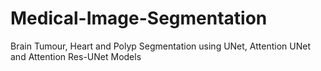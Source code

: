 # Medical-Image-Segmentation
Brain Tumour, Heart and Polyp Segmentation using UNet, Attention UNet and Attention Res-UNet Models
